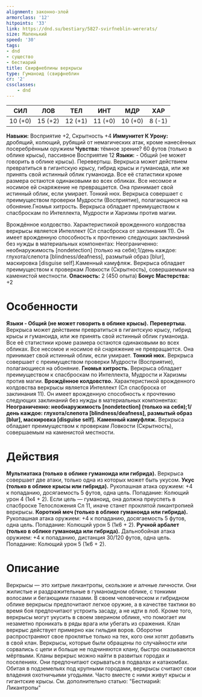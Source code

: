 ```yaml
---
alignment: законно-злой
armorclass: '12'
hitpoints: '33'
link: https://dnd.su/bestiary/5827-svirfneblin-wererats/
size: Маленький
speed: '30'
tags:
- dnd
- существо
- бестиарий
title: Свирфнеблины веркрысы
type: Гуманоид (cвирфнеблин
cr: '2'
cssclasses:
    - dnd
---
```



| СИЛ | ЛОВ | ТЕЛ | ИНТ | МДР | ХАР |
|---|---|---|---|---|---|
| 10 (+0) | 15 (+2) | 12 (+1) | 11 (+0) | 10 (+0) | 8 (-1) |
**Навыки:** Восприятие +2, Скрытность +4
**Иммунитет К Урону:** дробящий, колющий, рубящий от немагических атак, кроме нанесённых посеребрённым оружием
**Чувства:** тёмное зрение? 60 футов (только в облике крысы), пассивное Восприятие 12
**Языки:** - Общий (не может говорить в облике крысы).
Перевертыш. Веркрыса может действием превратиться в гигантскую крысу, гибрид крысы и гуманоида, или же принять свой истинный облик гуманоида. Все её статистики кроме размера остаются одинаковыми во всех обликах. Все несомое и носимое ей снаряжение не превращается. Она принимает свой истинный облик, если умирает.
Тонкий нюх. Веркрыса совершает с преимуществом проверки Мудрости (Восприятие), полагающиеся на обоняние.Гномья хитрость. Веркрыса обладает преимуществом к спасброскам по Интеллекта, Мудрости и Харизмы против магии.

Врождённое колдовство. Характеристикой врожденного колдовства веркрысы является Интеллект (Сл спасброска от заклинания 11). Он имеет врожденную способность к прочтению следующих заклинаний без нужды в материальных компонентах: Неограниченно: необнаружимость [nondetection] (только на себя);1/день каждое: глухота/слепота [blindness/deafness], размытый образ [blur], маскировка [disguise self].Каменный камуфляж. Веркрыса обладает преимуществом к проверкам Ловкости (Скрытность), совершаемым на каменистой местности.
**Опасность:** 2 (450 опыта)
**Бонус Мастерства:** +2


# Особенности
**Языки - Общий (не может говорить в облике крысы).** 
**Перевертыш.** Веркрыса может действием превратиться в гигантскую крысу, гибрид крысы и гуманоида, или же принять свой истинный облик гуманоида. Все её статистики кроме размера остаются одинаковыми во всех обликах. Все несомое и носимое ей снаряжение не превращается. Она принимает свой истинный облик, если умирает.
**Тонкий нюх.** Веркрыса совершает с преимуществом проверки Мудрости (Восприятие), полагающиеся на обоняние.
**Гномья хитрость.** Веркрыса обладает преимуществом к спасброскам по Интеллекта, Мудрости и Харизмы против магии.
**Врождённое колдовство.** Характеристикой врожденного колдовства веркрысы является Интеллект (Сл спасброска от заклинания 11). Он имеет врожденную способность к прочтению следующих заклинаний без нужды в материальных компонентах:
**Неограниченно: необнаружимость [nondetection] (только на себя);1/день каждое: глухота/слепота [blindness/deafness], размытый образ [blur], маскировка [disguise self].** 
**Каменный камуфляж.** Веркрыса обладает преимуществом к проверкам Ловкости (Скрытность), совершаемым на каменистой местности.


# Действия
**Мультиатака (только в облике гуманоида или гибрида).** Веркрыса совершает две атаки, только одна из которых может быть укусом.
**Укус (только в облике крысы или гибрида).** Рукопашная атака оружием: +4 к попаданию, досягаемость 5 футов, одна цель. Попадание: Колющий урон 4 (1к4 + 2). Если цель — гуманоид, она должна преуспеть в спасброске Телосложения Сл 11, иначе станет проклятой ликантропией веркрысы.
**Короткий меч (только в облике гуманоида или гибрида).** Рукопашная атака оружием: +4 к попаданию, досягаемость 5 футов, одна цель. Попадание: Колющий урон 5 (1к6 + 2).
**Ручной арбалет (только в облике гуманоида или гибрида).** Дальнобойная атака оружием: +4 к попаданию, дистанция 30/120 футов, одна цель. Попадание: Колющий урон 5 (1к6 + 2).


# Описание
Веркрысы — это хитрые ликантропы, скользкие и алчные личности. Они жилистые и раздражительные в гуманоидном облике, с тонкими волосами и бегающими глазами. В своем человеческом и гибридном облике веркрысы предпочитают легкое оружие, а в качестве тактики во время боя предпочитают устроить засаду, а не идти в лоб. Кроме того, веркрысы могут укусить в своем зверином облике, что помогает им незаметно проникать в ряды врага или убегать из сражения. Клан веркрыс действует примерно как гильдия воров. Оборотни распространяют свое проклятье только на тех, кого они хотят добавить в свой клан. Веркрысы, которые были обращены по случайности или сорвались с цепи и больше не подчиняются клану, быстро оказываются мёртвыми. Кланы веркрыс можно найти в развитых городах и поселениях. Они предпочитают скрываться в подвалах и катакомбах. Обитая в подземельях под крупными городами, веркрысы считают свои владения охотничьими угодьями. Часто вместе с ними живут крысы и гигантские крысы. См. дополнительно статью: "Бестиарий: Ликантропы"